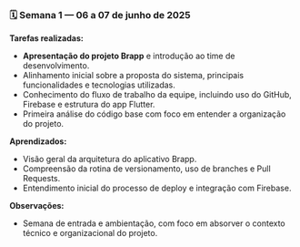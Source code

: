 ### 🗓 Semana 1 — 06 a 07 de junho de 2025

**Tarefas realizadas:**
- **Apresentação do projeto Brapp** e introdução ao time de desenvolvimento.
- Alinhamento inicial sobre a proposta do sistema, principais funcionalidades e tecnologias utilizadas.
- Conhecimento do fluxo de trabalho da equipe, incluindo uso do GitHub, Firebase e estrutura do app Flutter.
- Primeira análise do código base com foco em entender a organização do projeto.

**Aprendizados:**
- Visão geral da arquitetura do aplicativo Brapp.
- Compreensão da rotina de versionamento, uso de branches e Pull Requests.
- Entendimento inicial do processo de deploy e integração com Firebase.

**Observações:**
- Semana de entrada e ambientação, com foco em absorver o contexto técnico e organizacional do projeto.
